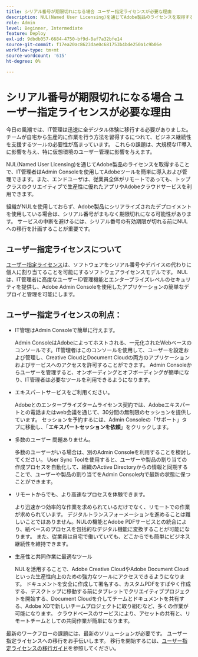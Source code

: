```yaml
---
title: シリアル番号が期限切れになる場合 ユーザー指定ライセンスが必要な理由
description: NUL(Named User Licensing)を通じてAdobe製品のライセンスを取得することで、IT管理者はAdmin Consoleを使用してAdobeツールを簡単に導入および管理できます。また、エンドユーザーは、従業員全体がリモートであっても、トップクラスのクリエイティブで生産性に優れたアプリやAdobeクラウドサービスを利用できます
role: Admin
level: Beginner, Intermediate
feature: Deploy
exl-id: 9dbdb057-6684-4750-bf9d-8af7a32bfe14
source-git-commit: f17ea20ac8623dae0c681753b4bde250a1c9b06e
workflow-type: tm+mt
source-wordcount: '615'
ht-degree: 0%

---
```


# シリアル番号が期限切れになる場合 ユーザー指定ライセンスが必要な理由

今日の風潮では、IT管理は迅速に全デジタル体験に移行する必要がありました。 チームが自宅から生産的に作業を行う方法を習得するにつれて、ビジネス継続性を支援するツールの必要性が高まっています。 これらの課題は、大規模なIT導入に影響を与え、特に仮想環境のユーザー管理に影響を与えます。

NUL(Named User Licensing)を通じてAdobe製品のライセンスを取得することで、IT管理者はAdmin Consoleを使用してAdobeツールを簡単に導入および管理できます。また、エンドユーザは、従業員全体がリモートであっても、トップクラスのクリエイティブで生産性に優れたアプリやAdobeクラウドサービスを利用できます。

組織がNULを使用しておらず、Adobe製品にシリアライズされたデプロイメントを使用している場合は、シリアル番号がまもなく期限切れになる可能性があります。 サービスの中断を避けるには、シリアル番号の有効期限が切れる前にNULへの移行を計画することが重要です。

## ユーザー指定ライセンスについて

[ユーザー指定ライセンス](https://helpx.adobe.com/jp/enterprise/using/licensing.html)は、ソフトウェアをシリアル番号やデバイスの代わりに個人に割り当てることを可能にするソフトウェアライセンスモデルです。 NULは、IT管理者に高度なユーザーID管理機能とエンタープライズレベルのセキュリティを提供し、Adobe Admin Consoleを使用したアプリケーションの簡単なデプロイと管理を可能にします。

## ユーザー指定ライセンスの利点：

* IT管理はAdmin Consoleで簡単に行えます。

  Admin ConsoleはAdobeによってホストされる、一元化されたWebベースのコンソールです。IT管理者はこのコンソールを使用して、ユーザーを設定および管理し、Creative CloudとDocument Cloudの両方のアプリケーションおよびサービスへのアクセスを許可することができます。 Admin Consoleからユーザーを管理すると、オンボーディングとオフボーディングが簡単になり、IT管理者は必要なツールを利用できるようになります。

* エキスパートサービスをご利用ください。

  Adobeとのエンタープライズタームライセンス契約では、Adobeエキスパートとの電話またはweb会議を通じて、30分間の無制限のセッションを提供しています。 セッションを予約するには、Admin Consoleの「サポート」タブに移動し、「**エキスパートセッションを依頼**」をクリックします。

* 多数のユーザー 問題ありません。

  多数のユーザーがいる場合は、別のAdmin Consoleを利用することを検討してください。 User Sync Toolを使用すると、ユーザーや製品の割り当ての作成プロセスを自動化して、組織のActive Directoryからの情報と同期することで、ユーザーや製品の割り当てをAdmin Console内で最新の状態に保つことができます。

* リモートからでも、より高速なプロセスを体験できます。

  より迅速かつ効率的な作業を求められているだけでなく、リモートでの作業が求められています。 デジタルトランスフォーメーションを進めることは難しいことではありません。NULの機能とAdobe PDFサービスとの統合により、紙ベースのプロセスを包括的なデジタル機能に変換することが可能になります。 また、従業員は自宅で働いていても、どこからでも簡単にビジネス継続性を維持できます。

* 生産性と共同作業に最適なツール

  NULを活用することで、Adobe Creative CloudやAdobe Document Cloudといった生産性向上のための強力なツールにアクセスできるようになります。 ドキュメントを安全に作成して署名する、カスタムPDFをすばやく作成する、デスクトップに移動する前にタブレットでクリエイティブプロジェクトを開始する、Document Cloudを介してチームとドキュメントを共有する、Adobe XDで新しいチームプロジェクトに取り組むなど、多くの作業が可能になります。 クラウドベースのサービスにより、アセットの共有と、リモートチームとしての共同作業が簡単になります。

最新のワークフローの課題には、最新のソリューションが必要です。 ユーザー指定ライセンスへの移行をお手伝いします。 移行を開始するには、[ユーザー指定ライセンスの移行ガイド](https://offers.adobe.com/content/dam/offer-manager/en/na/marketing/CCE/Adobe_Named_User_Licensing_Migration_Guide.pdf)を参照してください。
